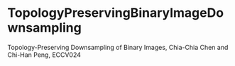 # TopologyPreservingBinaryImageDownsampling

Topology-Preserving Downsampling of Binary Images, Chia-Chia Chen and Chi-Han Peng, ECCV024
